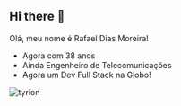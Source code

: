 ## Hi there 👋

<!--
**rafaelptu27/rafaelptu27** is a ✨ _special_ ✨ repository because its `README.md` (this file) appears on your GitHub profile.

Here are some ideas to get you started:

- 🔭 I’m currently working on ...
- 🌱 I’m currently learning ...
- 👯 I’m looking to collaborate on ...
- 🤔 I’m looking for help with ...
- 💬 Ask me about ...
- 📫 How to reach me: ...
- 😄 Pronouns: ...
- ⚡ Fun fact: ...
-->
Olá, meu nome é Rafael Dias Moreira!

- Agora com 38 anos
- Ainda Engenheiro de Telecomunicações
- Agora um Dev Full Stack na Globo!

![tyrion](game-of-thrones-tyrion-lannister.gif)